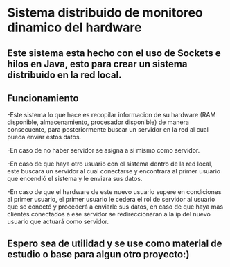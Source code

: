 # Sistema distribuido de monitoreo dinamico del hardware 
## Este sistema esta hecho con el uso de Sockets e hilos en Java, esto para crear un sistema distribuido en la red local.

## Funcionamiento
-Este sistema lo que hace es recopilar informacion de su hardware (RAM disponible, almacenamiento, procesador disponible) de manera consecuente, para posteriormente buscar un servidor en la red al cual pueda enviar estos datos.

-En caso de no haber servidor se asigna a si mismo como servidor.

-En caso de que haya otro usuario con el sistema dentro de la red local, este buscara un servidor al cual conectarse y encontrara al primer usuario que encendió el sistema y le enviara sus datos.

-En caso de que el hardware de este nuevo usuario supere en condiciones al primer usuario, el primer usuario le cedera el rol de servidor al usuario que se conectó y procederá a enviarle sus datos, en caso de que haya mas clientes conectados a ese servidor se redireccionaran a la ip del nuevo usuario que actuará como servidor.

## Espero sea de utilidad y se use como material de estudio o base para algun otro proyecto:)
